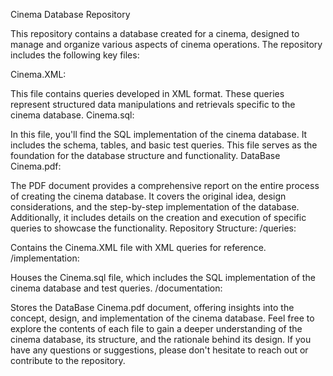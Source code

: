 
Cinema Database Repository

This repository contains a database created for a cinema, designed to manage and organize various aspects of cinema operations. The repository includes the following key files:

Cinema.XML:

This file contains queries developed in XML format. These queries represent structured data manipulations and retrievals specific to the cinema database.
Cinema.sql:

In this file, you'll find the SQL implementation of the cinema database. It includes the schema, tables, and basic test queries. This file serves as the foundation for the database structure and functionality.
DataBase Cinema.pdf:

The PDF document provides a comprehensive report on the entire process of creating the cinema database. It covers the original idea, design considerations, and the step-by-step implementation of the database. Additionally, it includes details on the creation and execution of specific queries to showcase the functionality.
Repository Structure:
/queries:

Contains the Cinema.XML file with XML queries for reference.
/implementation:

Houses the Cinema.sql file, which includes the SQL implementation of the cinema database and test queries.
/documentation:

Stores the DataBase Cinema.pdf document, offering insights into the concept, design, and implementation of the cinema database.
Feel free to explore the contents of each file to gain a deeper understanding of the cinema database, its structure, and the rationale behind its design. If you have any questions or suggestions, please don't hesitate to reach out or contribute to the repository.
